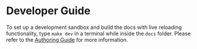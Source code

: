 # Developer Guide

To set up a development sandbox and build the docs with live reloading
functionality, type `make dev` in a terminal while inside the `docs` folder.
Please refer to the [Authoring Guide] for more information.

[Authoring Guide]: https://crate-docs-theme.readthedocs.io/en/latest/authoring.html
